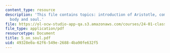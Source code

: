 ```yaml
---
content_type: resource
description: 'This file contains topics: introduction of Aristotle, comparison between
  body and soul.'
file: https://ol-ocw-studio-app-qa.s3.amazonaws.com/courses/24-01-classics-in-western-philosophy-spring-2006/49328e0a62f6549e26884ba90fe632f5_5_on_soul.pdf
file_type: application/pdf
resourcetype: Document
title: 5_on_soul.pdf
uid: 49328e0a-62f6-549e-2688-4ba90fe632f5
---
```

